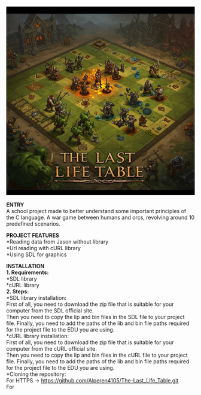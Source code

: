 ![](images/The-Last_Life_Table.jpg)

**ENTRY**  
A school project made to better understand some important principles of the C language. A war game between humans and orcs, revolving around 10 predefined scenarios.


**PROJECT FEATURES**  
*Reading data from Jason without library    
*Url reading with cURL library  
*Using SDL for graphics  

**INSTALLATION**  
**1. Requirements:**  
*SDL library  
*cURL library  
**2. Steps:**  
*SDL library installation:  
  First of all, you need to download the zip file that is suitable for your computer from the SDL official site.  
Then you need to copy the lip and bin files in the SDL file to your project file.
Finally, you need to add the paths of the lib and bin file paths required for the project file to the EDU you are using.  
*cURL library installation:  
  First of all, you need to download the zip file that is suitable for your computer from the cURL official site.  
Then you need to copy the lip and bin files in the cURL file to your project file.
Finally, you need to add the paths of the lib and bin file paths required for the project file to the EDU you are using.  
*Cloning the repository:  
For HTTPS -> https://github.com/Alperen4105/The-Last_Life_Table.git  
For 
